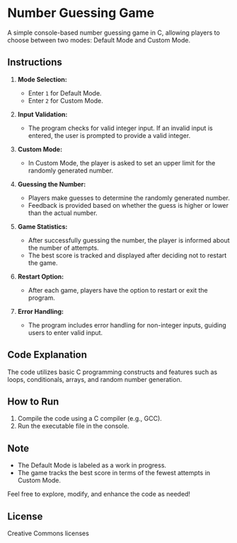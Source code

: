 # Number Guessing Game

A simple console-based number guessing game in C, allowing players to choose between two modes: Default Mode and Custom Mode.

## Instructions

1. **Mode Selection:**
   - Enter `1` for Default Mode.
   - Enter `2` for Custom Mode.

2. **Input Validation:**
   - The program checks for valid integer input. If an invalid input is entered, the user is prompted to provide a valid integer.

3. **Custom Mode:**
   - In Custom Mode, the player is asked to set an upper limit for the randomly generated number.

4. **Guessing the Number:**
   - Players make guesses to determine the randomly generated number.
   - Feedback is provided based on whether the guess is higher or lower than the actual number.

5. **Game Statistics:**
   - After successfully guessing the number, the player is informed about the number of attempts.
   - The best score is tracked and displayed after deciding not to restart the game.

6. **Restart Option:**
   - After each game, players have the option to restart or exit the program.

7. **Error Handling:**
   - The program includes error handling for non-integer inputs, guiding users to enter valid input.

## Code Explanation

The code utilizes basic C programming constructs and features such as loops, conditionals, arrays, and random number generation.

## How to Run

1. Compile the code using a C compiler (e.g., GCC).
2. Run the executable file in the console.

## Note

- The Default Mode is labeled as a work in progress.
- The game tracks the best score in terms of the fewest attempts in Custom Mode.

Feel free to explore, modify, and enhance the code as needed!

## License

Creative Commons licenses
